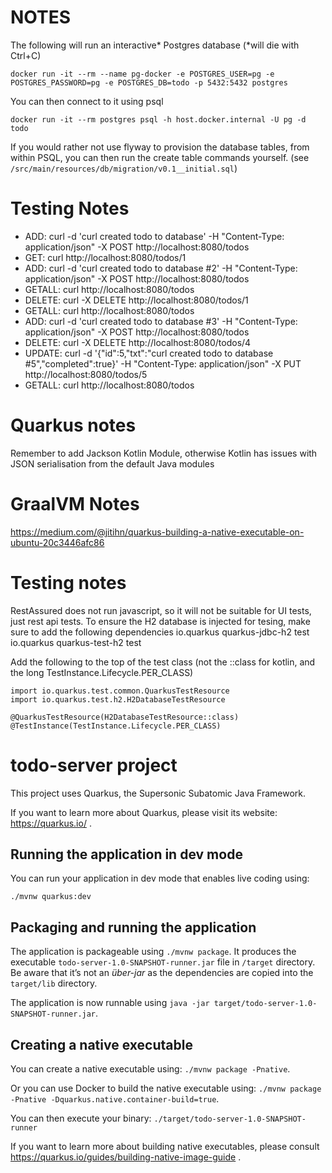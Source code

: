 # NOTES
The following will run an interactive* Postgres database  (*will die with Ctrl+C)
```
docker run -it --rm --name pg-docker -e POSTGRES_USER=pg -e POSTGRES_PASSWORD=pg -e POSTGRES_DB=todo -p 5432:5432 postgres
```

You can then connect to it using psql
```
docker run -it --rm postgres psql -h host.docker.internal -U pg -d todo
```

If you would rather not use flyway to provision the database tables, from within PSQL, you can then run the create table commands yourself.
(see `/src/main/resources/db/migration/v0.1__initial.sql`)


# Testing Notes
- ADD: curl -d 'curl created todo to database' -H "Content-Type: application/json" -X POST http://localhost:8080/todos
- GET: curl http://localhost:8080/todos/1
- ADD: curl -d 'curl created todo to database #2' -H "Content-Type: application/json" -X POST http://localhost:8080/todos
- GETALL: curl http://localhost:8080/todos
- DELETE: curl -X DELETE http://localhost:8080/todos/1
- GETALL: curl http://localhost:8080/todos
- ADD: curl -d 'curl created todo to database #3' -H "Content-Type: application/json" -X POST http://localhost:8080/todos
- DELETE: curl -X DELETE http://localhost:8080/todos/4
- UPDATE: curl -d '{"id":5,"txt":"curl created todo to database #5","completed":true}' -H "Content-Type: application/json" -X PUT http://localhost:8080/todos/5
- GETALL: curl http://localhost:8080/todos


# Quarkus notes
Remember to add Jackson Kotlin Module, otherwise Kotlin has issues with JSON serialisation from the default Java modules

# GraalVM Notes
https://medium.com/@jitihn/quarkus-building-a-native-executable-on-ubuntu-20c3446afc86



# Testing notes
RestAssured does not run javascript, so it will not be suitable for UI tests, just rest api tests.
To ensure the H2 database is injected for tesing, make sure to add the following dependencies
    <dependency>
      <groupId>io.quarkus</groupId>
      <artifactId>quarkus-jdbc-h2</artifactId>
      <scope>test</scope>
    </dependency>      
    <dependency>
      <groupId>io.quarkus</groupId>
      <artifactId>quarkus-test-h2</artifactId>
      <scope>test</scope>
    </dependency>


Add the following to the top of the test class (not the ::class for kotlin, and the long TestInstance.Lifecycle.PER_CLASS)
```
import io.quarkus.test.common.QuarkusTestResource
import io.quarkus.test.h2.H2DatabaseTestResource

@QuarkusTestResource(H2DatabaseTestResource::class)
@TestInstance(TestInstance.Lifecycle.PER_CLASS)
```


# todo-server project

This project uses Quarkus, the Supersonic Subatomic Java Framework.

If you want to learn more about Quarkus, please visit its website: https://quarkus.io/ .

## Running the application in dev mode

You can run your application in dev mode that enables live coding using:
```
./mvnw quarkus:dev
```

## Packaging and running the application

The application is packageable using `./mvnw package`.
It produces the executable `todo-server-1.0-SNAPSHOT-runner.jar` file in `/target` directory.
Be aware that it’s not an _über-jar_ as the dependencies are copied into the `target/lib` directory.

The application is now runnable using `java -jar target/todo-server-1.0-SNAPSHOT-runner.jar`.

## Creating a native executable

You can create a native executable using: `./mvnw package -Pnative`.

Or you can use Docker to build the native executable using: `./mvnw package -Pnative -Dquarkus.native.container-build=true`.

You can then execute your binary: `./target/todo-server-1.0-SNAPSHOT-runner`

If you want to learn more about building native executables, please consult https://quarkus.io/guides/building-native-image-guide .